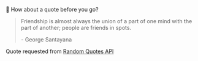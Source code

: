 📣 How about a quote before you go?

> Friendship is almost always the union of a part of one mind with the part of another; people are friends in spots.
>
> <p>- George Santayana</p>

Quote requested from [Random Quotes API](https://github.com/lukePeavey/quotable)
